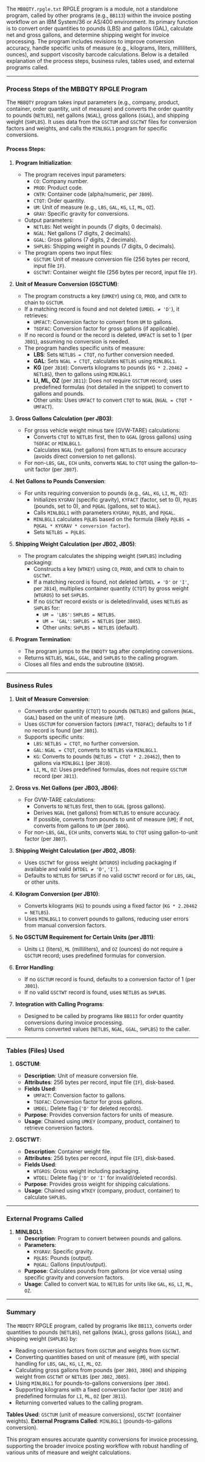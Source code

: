 The `MBBQTY.rpgle.txt` RPGLE program is a module, not a standalone program, called by other programs (e.g., `BB113`) within the invoice posting workflow on an IBM System/36 or AS/400 environment. Its primary function is to convert order quantities to pounds (LBS) and gallons (GAL), calculate net and gross gallons, and determine shipping weight for invoice processing. The program includes revisions to improve conversion accuracy, handle specific units of measure (e.g., kilograms, liters, milliliters, ounces), and support viscosity barcode calculations. Below is a detailed explanation of the process steps, business rules, tables used, and external programs called.

---

### Process Steps of the MBBQTY RPGLE Program

The `MBBQTY` program takes input parameters (e.g., company, product, container, order quantity, unit of measure) and converts the order quantity to pounds (`NETLBS`), net gallons (`NGAL`), gross gallons (`GGAL`), and shipping weight (`SHPLBS`). It uses data from the `GSCTUM` and `GSCTWT` files for conversion factors and weights, and calls the `MINLBGL1` program for specific conversions.

#### Process Steps:
1. **Program Initialization**:
   - The program receives input parameters:
     - `CO`: Company number.
     - `PROD`: Product code.
     - `CNTR`: Container code (alpha/numeric, per `JB09`).
     - `CTQT`: Order quantity.
     - `UM`: Unit of measure (e.g., `LBS`, `GAL`, `KG`, `LI`, `ML`, `OZ`).
     - `GRAV`: Specific gravity for conversions.
   - Output parameters:
     - `NETLBS`: Net weight in pounds (7 digits, 0 decimals).
     - `NGAL`: Net gallons (7 digits, 2 decimals).
     - `GGAL`: Gross gallons (7 digits, 2 decimals).
     - `SHPLBS`: Shipping weight in pounds (7 digits, 0 decimals).
   - The program opens two input files:
     - `GSCTUM`: Unit of measure conversion file (256 bytes per record, input file `IF`).
     - `GSCTWT`: Container weight file (256 bytes per record, input file `IF`).

2. **Unit of Measure Conversion (GSCTUM)**:
   - The program constructs a key (`UMKEY`) using `CO`, `PROD`, and `CNTR` to chain to `GSCTUM`.
   - If a matching record is found and not deleted (`UMDEL ≠ 'D'`), it retrieves:
     - `UMFACT`: Conversion factor to convert from `UM` to gallons.
     - `T6DFAC`: Conversion factor for gross gallons (if applicable).
   - If no record is found or the record is deleted, `UMFACT` is set to 1 (per `JB01`), assuming no conversion is needed.
   - The program handles specific units of measure:
     - **LBS**: Sets `NETLBS = CTQT`, no further conversion needed.
     - **GAL**: Sets `NGAL = CTQT`, calculates `NETLBS` using `MINLBGL1`.
     - **KG** (per `JB10`): Converts kilograms to pounds (`KG * 2.20462 = NETLBS`), then to gallons using `MINLBGL1`.
     - **LI, ML, OZ** (per `JB11`): Does not require `GSCTUM` record; uses predefined formulas (not detailed in the snippet) to convert to gallons and pounds.
     - Other units: Uses `UMFACT` to convert `CTQT` to `NGAL` (`NGAL = CTQT * UMFACT`).

3. **Gross Gallons Calculation (per JB03)**:
   - For gross vehicle weight minus tare (GVW-TARE) calculations:
     - Converts `CTQT` to `NETLBS` first, then to `GGAL` (gross gallons) using `T6DFAC` or `MINLBGL1`.
     - Calculates `NGAL` (net gallons) from `NETLBS` to ensure accuracy (avoids direct conversion to net gallons).
   - For non-`LBS`, `GAL`, `ECH` units, converts `NGAL` to `CTQT` using the gallon-to-unit factor (per `JB07`).

4. **Net Gallons to Pounds Conversion**:
   - For units requiring conversion to pounds (e.g., `GAL`, `KG`, `LI`, `ML`, `OZ`):
     - Initializes `KYGRAV` (specific gravity), `KYFACT` (factor, set to 0), `P@LBS` (pounds, set to 0), and `P@GAL` (gallons, set to `NGAL`).
     - Calls `MINLBGL1` with parameters `KYGRAV`, `P@LBS`, and `P@GAL`.
     - `MINLBGL1` calculates `P@LBS` based on the formula (likely `P@LBS = P@GAL * KYGRAV * conversion factor`).
     - Sets `NETLBS = P@LBS`.

5. **Shipping Weight Calculation (per JB02, JB05)**:
   - The program calculates the shipping weight (`SHPLBS`) including packaging:
     - Constructs a key (`WTKEY`) using `CO`, `PROD`, and `CNTR` to chain to `GSCTWT`.
     - If a matching record is found, not deleted (`WTDEL ≠ 'D'` or `'I'`, per `JB14`), multiplies container quantity (`CTQT`) by gross weight (`WTGROS`) to set `SHPLBS`.
     - If no `GSCTWT` record exists or is deleted/invalid, uses `NETLBS` as `SHPLBS` for:
       - `UM = 'LBS'`: `SHPLBS = NETLBS`.
       - `UM = 'GAL'`: `SHPLBS = NETLBS` (per `JB05`).
       - Other units: `SHPLBS = NETLBS` (default).

6. **Program Termination**:
   - The program jumps to the `ENDQTY` tag after completing conversions.
   - Returns `NETLBS`, `NGAL`, `GGAL`, and `SHPLBS` to the calling program.
   - Closes all files and ends the subroutine (`ENDSR`).

---

### Business Rules

1. **Unit of Measure Conversion**:
   - Converts order quantity (`CTQT`) to pounds (`NETLBS`) and gallons (`NGAL`, `GGAL`) based on the unit of measure (`UM`).
   - Uses `GSCTUM` for conversion factors (`UMFACT`, `T6DFAC`); defaults to 1 if no record is found (per `JB01`).
   - Supports specific units:
     - `LBS`: `NETLBS = CTQT`, no further conversion.
     - `GAL`: `NGAL = CTQT`, converts to `NETLBS` via `MINLBGL1`.
     - `KG`: Converts to pounds (`NETLBS = CTQT * 2.20462`), then to gallons via `MINLBGL1` (per `JB10`).
     - `LI`, `ML`, `OZ`: Uses predefined formulas, does not require `GSCTUM` record (per `JB11`).

2. **Gross vs. Net Gallons (per JB03, JB06)**:
   - For GVW-TARE calculations:
     - Converts to `NETLBS` first, then to `GGAL` (gross gallons).
     - Derives `NGAL` (net gallons) from `NETLBS` to ensure accuracy.
     - If possible, converts from pounds to unit of measure (`UM`); if not, converts from gallons to `UM` (per `JB06`).
   - For non-`LBS`, `GAL`, `ECH` units, converts `NGAL` to `CTQT` using gallon-to-unit factor (per `JB07`).

3. **Shipping Weight Calculation (per JB02, JB05)**:
   - Uses `GSCTWT` for gross weight (`WTGROS`) including packaging if available and valid (`WTDEL ≠ 'D'`, `'I'`).
   - Defaults to `NETLBS` for `SHPLBS` if no valid `GSCTWT` record or for `LBS`, `GAL`, or other units.

4. **Kilogram Conversion (per JB10)**:
   - Converts kilograms (`KG`) to pounds using a fixed factor (`KG * 2.20462 = NETLBS`).
   - Uses `MINLBGL1` to convert pounds to gallons, reducing user errors from manual conversion factors.

5. **No GSCTUM Requirement for Certain Units (per JB11)**:
   - Units `LI` (liters), `ML` (milliliters), and `OZ` (ounces) do not require a `GSCTUM` record; uses predefined formulas for conversion.

6. **Error Handling**:
   - If no `GSCTUM` record is found, defaults to a conversion factor of 1 (per `JB01`).
   - If no valid `GSCTWT` record is found, uses `NETLBS` as `SHPLBS`.

7. **Integration with Calling Programs**:
   - Designed to be called by programs like `BB113` for order quantity conversions during invoice processing.
   - Returns converted values (`NETLBS`, `NGAL`, `GGAL`, `SHPLBS`) to the caller.

---

### Tables (Files) Used

1. **GSCTUM**:
   - **Description**: Unit of measure conversion file.
   - **Attributes**: 256 bytes per record, input file (`IF`), disk-based.
   - **Fields Used**:
     - `UMFACT`: Conversion factor to gallons.
     - `T6DFAC`: Conversion factor for gross gallons.
     - `UMDEL`: Delete flag (`'D'` for deleted records).
   - **Purpose**: Provides conversion factors for units of measure.
   - **Usage**: Chained using `UMKEY` (company, product, container) to retrieve conversion factors.

2. **GSCTWT**:
   - **Description**: Container weight file.
   - **Attributes**: 256 bytes per record, input file (`IF`), disk-based.
   - **Fields Used**:
     - `WTGROS`: Gross weight including packaging.
     - `WTDEL`: Delete flag (`'D'` or `'I'` for invalid/deleted records).
   - **Purpose**: Provides gross weight for shipping calculations.
   - **Usage**: Chained using `WTKEY` (company, product, container) to calculate `SHPLBS`.

---

### External Programs Called

1. **MINLBGL1**:
   - **Description**: Program to convert between pounds and gallons.
   - **Parameters**:
     - `KYGRAV`: Specific gravity.
     - `P@LBS`: Pounds (output).
     - `P@GAL`: Gallons (input/output).
   - **Purpose**: Calculates pounds from gallons (or vice versa) using specific gravity and conversion factors.
   - **Usage**: Called to convert `NGAL` to `NETLBS` for units like `GAL`, `KG`, `LI`, `ML`, `OZ`.

---

### Summary

The `MBBQTY` RPGLE program, called by programs like `BB113`, converts order quantities to pounds (`NETLBS`), net gallons (`NGAL`), gross gallons (`GGAL`), and shipping weight (`SHPLBS`) by:
- Reading conversion factors from `GSCTUM` and weights from `GSCTWT`.
- Converting quantities based on unit of measure (`UM`), with special handling for `LBS`, `GAL`, `KG`, `LI`, `ML`, `OZ`.
- Calculating gross gallons from pounds (per `JB03`, `JB06`) and shipping weight from `GSCTWT` or `NETLBS` (per `JB02`, `JB05`).
- Using `MINLBGL1` for pounds-to-gallons conversions (per `JB04`).
- Supporting kilograms with a fixed conversion factor (per `JB10`) and predefined formulas for `LI`, `ML`, `OZ` (per `JB11`).
- Returning converted values to the calling program.

**Tables Used**: `GSCTUM` (unit of measure conversions), `GSCTWT` (container weights).
**External Programs Called**: `MINLBGL1` (pounds-to-gallons conversion).

This program ensures accurate quantity conversions for invoice processing, supporting the broader invoice posting workflow with robust handling of various units of measure and weight calculations.